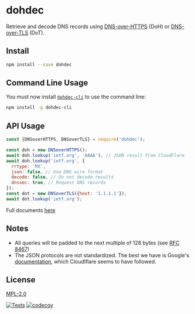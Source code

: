 # dohdec

Retrieve and decode DNS records using [DNS-over-HTTPS](https://tools.ietf.org/html/rfc8484) (DoH) or [DNS-over-TLS](https://tools.ietf.org/html/rfc7858) (DoT).

## Install

```bash
npm install --save dohdec
```

## Command Line Usage

You must now install
[`dohdec-cli`](https://github.com/hildjj/dohdec/tree/main/pkg/dohdec-cli)
to use the command line:

```bash
npm install -g dohdec-cli
```

## API Usage

```js
const {DNSoverHTTPS, DNSoverTLS} = require('dohdec');

const doh = new DNSoverHTTPS();
await doh.lookup('ietf.org', 'AAAA'); // JSON result from CloudFlare
await doh.lookup('ietf.org', {
  rrtype: 'MX',
  json: false, // Use DNS wire format
  decode: false, // Do not decode results
  dnssec: true, // Request DNS records
});
const dot = new DNSoverTLS({host: '1.1.1.1'});
await dot.lookup('ietf.org');
```

Full documents [here](https://hildjj.github.io/dohdec/)

## Notes

- All queries will be padded to the next multiple of 128 bytes (see [RFC 8467](https://datatracker.ietf.org/doc/html/rfc8467#section-4.1))
- The JSON protocols are not standardized.  The best we have is Google's [documentation](https://developers.google.com/speed/public-dns/docs/doh/json), which Cloudlflare seems to have followed.

## License

[MPL-2.0](https://www.mozilla.org/en-US/MPL/2.0/)

[![Tests](https://github.com/hildjj/dohdec/actions/workflows/node.js.yml/badge.svg)](https://github.com/hildjj/dohdec/actions/workflows/node.js.yml)
[![codecov](https://codecov.io/gh/hildjj/dohdec/branch/main/graph/badge.svg?token=qYy1UyK9S5)](https://codecov.io/gh/hildjj/dohdec)
